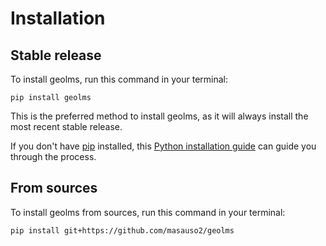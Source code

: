 # Installation

## Stable release

To install geolms, run this command in your terminal:

```
pip install geolms
```

This is the preferred method to install geolms, as it will always install the most recent stable release.

If you don't have [pip](https://pip.pypa.io) installed, this [Python installation guide](http://docs.python-guide.org/en/latest/starting/installation/) can guide you through the process.

## From sources

To install geolms from sources, run this command in your terminal:

```
pip install git+https://github.com/masauso2/geolms
```
